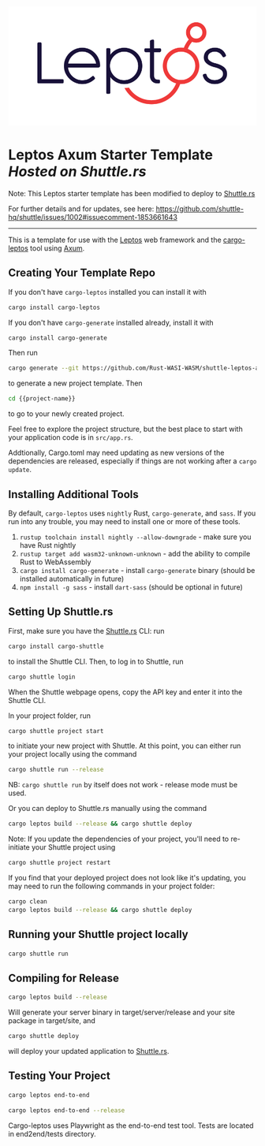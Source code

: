 <picture>
    <source srcset="https://raw.githubusercontent.com/leptos-rs/leptos/main/docs/logos/Leptos_logo_Solid_White.svg" media="(prefers-color-scheme: dark)">
    <img src="https://raw.githubusercontent.com/leptos-rs/leptos/main/docs/logos/Leptos_logo_RGB.svg" alt="Leptos Logo">
</picture>

# Leptos Axum Starter Template <i>Hosted on Shuttle.rs</i>

Note: This Leptos starter template has been modified to deploy to [Shuttle.rs](https://www.shuttle.rs/)

For further details and for updates, see here: https://github.com/shuttle-hq/shuttle/issues/1002#issuecomment-1853661643

---

This is a template for use with the [Leptos](https://github.com/leptos-rs/leptos) web framework and the [cargo-leptos](https://github.com/akesson/cargo-leptos) tool using [Axum](https://github.com/tokio-rs/axum).

## Creating Your Template Repo

If you don't have `cargo-leptos` installed you can install it with

```sh
cargo install cargo-leptos
```

If you don't have `cargo-generate` installed already, install it with

```sh
cargo install cargo-generate
```

Then run
```sh
cargo generate --git https://github.com/Rust-WASI-WASM/shuttle-leptos-axum.git
```

to generate a new project template. Then

```sh
cd {{project-name}}
```

to go to your newly created project.

Feel free to explore the project structure, but the best place to start with your application code is in `src/app.rs`.

Addtionally, Cargo.toml may need updating as new versions of the dependencies are released, especially if things are not working after a `cargo update`.


## Installing Additional Tools

By default, `cargo-leptos` uses `nightly` Rust, `cargo-generate`, and `sass`. If you run into any trouble, you may need to install one or more of these tools.

1. `rustup toolchain install nightly --allow-downgrade` - make sure you have Rust nightly
2. `rustup target add wasm32-unknown-unknown` - add the ability to compile Rust to WebAssembly
3. `cargo install cargo-generate` - install `cargo-generate` binary (should be installed automatically in future)
4. `npm install -g sass` - install `dart-sass` (should be optional in future)



## Setting Up Shuttle.rs

First, make sure you have the [Shuttle.rs](https://www.shuttle.rs/) CLI: run

```sh
cargo install cargo-shuttle
```

to install the Shuttle CLI. Then, to log in to Shuttle, run

```sh
cargo shuttle login
```

When the Shuttle webpage opens, copy the API key and enter it into the Shuttle CLI.


In your project folder, run

```sh
cargo shuttle project start
```

to initiate your new project with Shuttle. At this point, you can either run your project locally using the command

```sh
cargo shuttle run --release
```
NB: `cargo shuttle run` by itself does not work - release mode must be used.


Or you can deploy to Shuttle.rs manually using the command

```sh
cargo leptos build --release && cargo shuttle deploy
```

Note: If you update the dependencies of your project, you'll need to re-initiate your Shuttle project using

```sh
cargo shuttle project restart
```

If you find that your deployed project does not look like it's updating, you may need to run the following commands in your project folder:

```sh
cargo clean
cargo leptos build --release && cargo shuttle deploy
```

## Running your Shuttle project locally

```sh
cargo shuttle run
```


## Compiling for Release
```sh
cargo leptos build --release
```

Will generate your server binary in target/server/release and your site package in target/site, and

```sh
cargo shuttle deploy
```

will deploy your updated application to [Shuttle.rs](https://www.shuttle.rs/).


## Testing Your Project
```sh
cargo leptos end-to-end
```

```sh
cargo leptos end-to-end --release
```

Cargo-leptos uses Playwright as the end-to-end test tool.
Tests are located in end2end/tests directory.


<!-- ----------- Not relevant for deploying to Shuttle ----------------

## Executing a Server on a Remote Machine Without the Toolchain
After running a `cargo leptos build --release` the minimum files needed are:

1. The server binary located in `target/server/release`
2. The `site` directory and all files within located in `target/site`

Copy these files to your remote server. The directory structure should be:

```text
shuttle-leptos
site/
```

Set the following environment variables (updating for your project as needed):

```text
LEPTOS_OUTPUT_NAME="shuttle-leptos"
LEPTOS_SITE_ROOT="site"
LEPTOS_SITE_PKG_DIR="pkg"
LEPTOS_SITE_ADDR="127.0.0.1:3000"
LEPTOS_RELOAD_PORT="3001"
```

Finally, run the server binary.

-->
